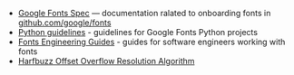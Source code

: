  - [Google Fonts Spec](./spec) — documentation ralated to onboarding fonts in [github.com/google/fonts](http://github.com/google/fonts)
 - [Python guidelines](./python.md) - guidelines for Google Fonts Python projects
 - [Fonts Engineering Guides](https://rsheeter.github.io) - guides for software engineers working with fonts
 - [Harfbuzz Offset Overflow Resolution Algorithm](./harfbuzz_overflow_resolution.md)
